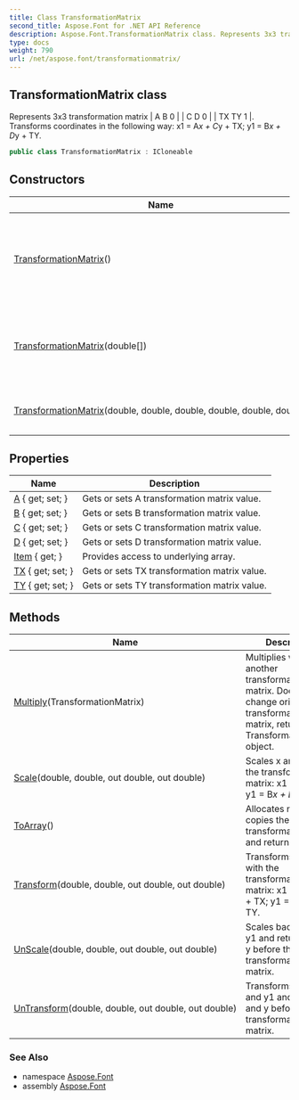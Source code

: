 ```yaml
---
title: Class TransformationMatrix
second_title: Aspose.Font for .NET API Reference
description: Aspose.Font.TransformationMatrix class. Represents 3x3 transformation matrix  A B 0   C D 0   TX TY 1 . Transforms coordinates in the following way x1  Ax  Cy  TX y1  Bx  Dy  TY
type: docs
weight: 790
url: /net/aspose.font/transformationmatrix/
---
```

## TransformationMatrix class

Represents 3x3 transformation matrix &#x7C; A B 0 &#x7C; &#x7C; C D 0 &#x7C; &#x7C; TX TY 1 &#x7C;. Transforms coordinates in the following way: x1 = A*x + C*y + TX; y1 = B*x + D*y + TY.

```csharp
public class TransformationMatrix : ICloneable
```

## Constructors

| Name | Description |
| --- | --- |
| [TransformationMatrix](transformationmatrix/#constructor)() | Creates standard 1 to 1 transformation matrix: [ A B C D TX TY ] = [ 1, 0, 0, 1, 0, 0]. |
| [TransformationMatrix](transformationmatrix/#constructor_2)(double[]) | Accepts a transformation matrix with following array representation: [ A B C D TX TY ]. |
| [TransformationMatrix](transformationmatrix/#constructor_1)(double, double, double, double, double, double) | Creates transformation matrix [ A B C D TX TY ] |

## Properties

| Name | Description |
| --- | --- |
| [A](../../aspose.font/transformationmatrix/a/) { get; set; } | Gets or sets A transformation matrix value. |
| [B](../../aspose.font/transformationmatrix/b/) { get; set; } | Gets or sets B transformation matrix value. |
| [C](../../aspose.font/transformationmatrix/c/) { get; set; } | Gets or sets C transformation matrix value. |
| [D](../../aspose.font/transformationmatrix/d/) { get; set; } | Gets or sets D transformation matrix value. |
| [Item](../../aspose.font/transformationmatrix/item/) { get; } | Provides access to underlying array. |
| [TX](../../aspose.font/transformationmatrix/tx/) { get; set; } | Gets or sets TX transformation matrix value. |
| [TY](../../aspose.font/transformationmatrix/ty/) { get; set; } | Gets or sets TY transformation matrix value. |

## Methods

| Name | Description |
| --- | --- |
| [Multiply](../../aspose.font/transformationmatrix/multiply/)(TransformationMatrix) | Multiplies with another transformation matrix. Doesn't change original transformation matrix, returns a new TransformationMatrix object. |
| [Scale](../../aspose.font/transformationmatrix/scale/)(double, double, out double, out double) | Scales x and y with the transformation matrix: x1 = A*x + C*y; y1 = B*x + D*y. |
| [ToArray](../../aspose.font/transformationmatrix/toarray/)() | Allocates new array, copies the transformation matrix and returns it. |
| [Transform](../../aspose.font/transformationmatrix/transform/)(double, double, out double, out double) | Transforms x and y with the transformation matrix: x1 = A*x + C*y + TX; y1 = B*x + D*y + TY. |
| [UnScale](../../aspose.font/transformationmatrix/unscale/)(double, double, out double, out double) | Scales back x1 and y1 and returns x and y before the transformation matrix. |
| [UnTransform](../../aspose.font/transformationmatrix/untransform/)(double, double, out double, out double) | Transforms back x1 and y1 and returns x and y before the transformation matrix. |

### See Also

* namespace [Aspose.Font](../../aspose.font/)
* assembly [Aspose.Font](../../)


